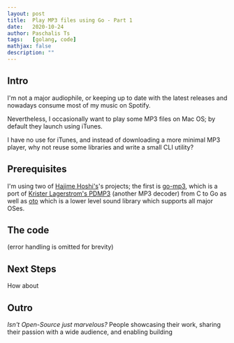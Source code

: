 ```yaml
---
layout: post
title:  Play MP3 files using Go - Part 1
date:   2020-10-24
author: Paschalis Ts
tags:   [golang, code]
mathjax: false
description: ""  
---
```


## Intro
I'm not a major audiophile, or keeping up to date with the latest releases and nowadays consume most of my music on Spotify. 

Nevertheless, I occasionally want to play some MP3 files on Mac OS; by default they launch using iTunes.

I have no use for iTunes, and instead of downloading a more minimal MP3 player, why not reuse some libraries and write a small CLI utility?

## Prerequisites
I'm using two of [Hajime Hoshi's](https://github.com/hajimehoshi)'s projects; the first is [go-mp3](https://github.com/hajimehoshi/go-mp3), which is a port of [Krister Lagerstrom's PDMP3](https://sites.google.com/a/kmlager.com/www/projects) (another MP3 decoder) from C to Go as well as [oto](https://github.com/hajimehoshi/oto) which is a lower level sound library which supports all major OSes.

## The code
(error handling is omitted for brevity)



## Next Steps
How about 

## Outro
*Isn't Open-Source just marvelous?* People showcasing their work, sharing their passion with a wide audience, and enabling building 